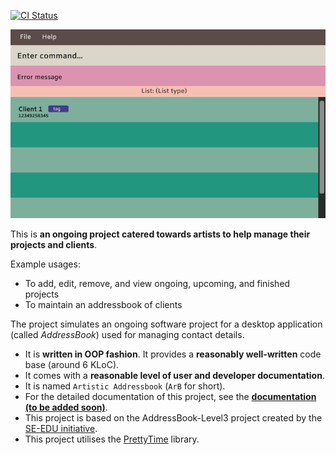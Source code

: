 [![CI Status](https://github.com/se-edu/addressbook-level3/workflows/Java%20CI/badge.svg)](https://github.com/AY2223S2-CS2103T-T14-1/tp/actions)

![Ui](docs/images/Ui.png)

This is **an ongoing project catered towards artists to help manage their projects and clients**.

  Example usages:
* To add, edit, remove, and view ongoing, upcoming, and finished projects
* To maintain an addressbook of clients

The project simulates an ongoing software project for a desktop application (called _AddressBook_) used for managing contact details.

* It is **written in OOP fashion**. It provides a **reasonably well-written** code base (around 6 KLoC).
* It comes with a **reasonable level of user and developer documentation**.
* It is named `Artistic Addressbook` (`ArB` for short).
* For the detailed documentation of this project, see the **[documentation (to be added soon)]()**.
* This project is based on the AddressBook-Level3 project created by the [SE-EDU initiative](https://se-education.org).
* This project utilises the [PrettyTime](https://www.ocpsoft.org/prettytime/nlp/) library.

